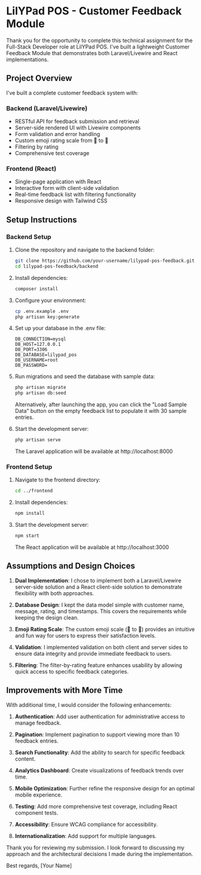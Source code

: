 # LilYPad POS - Customer Feedback Module

Thank you for the opportunity to complete this technical assignment for the Full-Stack Developer role at LilYPad POS. I've built a lightweight Customer Feedback Module that demonstrates both Laravel/Livewire and React implementations.

## Project Overview

I've built a complete customer feedback system with:

### Backend (Laravel/Livewire)
- RESTful API for feedback submission and retrieval
- Server-side rendered UI with Livewire components
- Form validation and error handling
- Custom emoji rating scale from 🥲 to 🤩
- Filtering by rating
- Comprehensive test coverage

### Frontend (React)
- Single-page application with React
- Interactive form with client-side validation
- Real-time feedback list with filtering functionality
- Responsive design with Tailwind CSS

## Setup Instructions

### Backend Setup

1. Clone the repository and navigate to the backend folder:
   ```bash
   git clone https://github.com/your-username/lilypad-pos-feedback.git
   cd lilypad-pos-feedback/backend
   ```

2. Install dependencies:
   ```bash
   composer install
   ```

3. Configure your environment:
   ```bash
   cp .env.example .env
   php artisan key:generate
   ```

4. Set up your database in the .env file:
   ```
   DB_CONNECTION=mysql
   DB_HOST=127.0.0.1
   DB_PORT=3306
   DB_DATABASE=lilypad_pos
   DB_USERNAME=root
   DB_PASSWORD=
   ```

5. Run migrations and seed the database with sample data:
   ```bash
   php artisan migrate
   php artisan db:seed
   ```
   
   Alternatively, after launching the app, you can click the "Load Sample Data" button on the empty feedback list to populate it with 30 sample entries.

6. Start the development server:
   ```bash
   php artisan serve
   ```
   The Laravel application will be available at http://localhost:8000

### Frontend Setup

1. Navigate to the frontend directory:
   ```bash
   cd ../frontend
   ```

2. Install dependencies:
   ```bash
   npm install
   ```

3. Start the development server:
   ```bash
   npm start
   ```
   The React application will be available at http://localhost:3000

## Assumptions and Design Choices

1. **Dual Implementation**: I chose to implement both a Laravel/Livewire server-side solution and a React client-side solution to demonstrate flexibility with both approaches.

2. **Database Design**: I kept the data model simple with customer name, message, rating, and timestamps. This covers the requirements while keeping the design clean.

3. **Emoji Rating Scale**: The custom emoji scale (🥲 to 🤩) provides an intuitive and fun way for users to express their satisfaction levels.

4. **Validation**: I implemented validation on both client and server sides to ensure data integrity and provide immediate feedback to users.

5. **Filtering**: The filter-by-rating feature enhances usability by allowing quick access to specific feedback categories.

## Improvements with More Time

With additional time, I would consider the following enhancements:

1. **Authentication**: Add user authentication for administrative access to manage feedback.

2. **Pagination**: Implement pagination to support viewing more than 10 feedback entries.

3. **Search Functionality**: Add the ability to search for specific feedback content.

4. **Analytics Dashboard**: Create visualizations of feedback trends over time.

5. **Mobile Optimization**: Further refine the responsive design for an optimal mobile experience.

6. **Testing**: Add more comprehensive test coverage, including React component tests.

7. **Accessibility**: Ensure WCAG compliance for accessibility.

8. **Internationalization**: Add support for multiple languages.

Thank you for reviewing my submission. I look forward to discussing my approach and the architectural decisions I made during the implementation.

Best regards,
[Your Name]